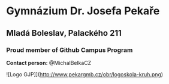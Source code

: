 # Gymnázium Dr. Josefa Pekaře
## Mladá Boleslav, Palackého 211
### Proud member of Github Campus Program

**Contact person:** @MichalBelkaCZ

![Logo GJP]](http://www.pekargmb.cz/obr/logoskola-kruh.png)
